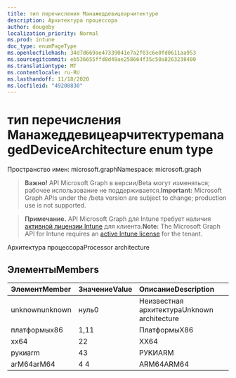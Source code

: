 ```yaml
---
title: тип перечисления Манажеддевицеарчитектуре
description: Архитектура процессора
author: dougeby
localization_priority: Normal
ms.prod: intune
doc_type: enumPageType
ms.openlocfilehash: 34d7d669ae47339041e7a2f03c6e0fd0611aa953
ms.sourcegitcommit: eb536655ffd8d49ae258664f35c50a8263238400
ms.translationtype: MT
ms.contentlocale: ru-RU
ms.lasthandoff: 11/18/2020
ms.locfileid: "49208830"
---
```

# <a name="manageddevicearchitecture-enum-type"></a><span data-ttu-id="412bc-103">тип перечисления Манажеддевицеарчитектуре</span><span class="sxs-lookup"><span data-stu-id="412bc-103">managedDeviceArchitecture enum type</span></span>

<span data-ttu-id="412bc-104">Пространство имен: microsoft.graph</span><span class="sxs-lookup"><span data-stu-id="412bc-104">Namespace: microsoft.graph</span></span>

> <span data-ttu-id="412bc-105">**Важно!** API Microsoft Graph в версии/Beta могут изменяться; рабочее использование не поддерживается.</span><span class="sxs-lookup"><span data-stu-id="412bc-105">**Important:** Microsoft Graph APIs under the /beta version are subject to change; production use is not supported.</span></span>

> <span data-ttu-id="412bc-106">**Примечание.** API Microsoft Graph для Intune требует наличия [активной лицензии Intune](https://go.microsoft.com/fwlink/?linkid=839381) для клиента.</span><span class="sxs-lookup"><span data-stu-id="412bc-106">**Note:** The Microsoft Graph API for Intune requires an [active Intune license](https://go.microsoft.com/fwlink/?linkid=839381) for the tenant.</span></span>

<span data-ttu-id="412bc-107">Архитектура процессора</span><span class="sxs-lookup"><span data-stu-id="412bc-107">Processor architecture</span></span>

## <a name="members"></a><span data-ttu-id="412bc-108">Элементы</span><span class="sxs-lookup"><span data-stu-id="412bc-108">Members</span></span>
|<span data-ttu-id="412bc-109">Элемент</span><span class="sxs-lookup"><span data-stu-id="412bc-109">Member</span></span>|<span data-ttu-id="412bc-110">Значение</span><span class="sxs-lookup"><span data-stu-id="412bc-110">Value</span></span>|<span data-ttu-id="412bc-111">Описание</span><span class="sxs-lookup"><span data-stu-id="412bc-111">Description</span></span>|
|:---|:---|:---|
|<span data-ttu-id="412bc-112">unknown</span><span class="sxs-lookup"><span data-stu-id="412bc-112">unknown</span></span>|<span data-ttu-id="412bc-113">нуль</span><span class="sxs-lookup"><span data-stu-id="412bc-113">0</span></span>|<span data-ttu-id="412bc-114">Неизвестная архитектура</span><span class="sxs-lookup"><span data-stu-id="412bc-114">Unknown architecture</span></span>|
|<span data-ttu-id="412bc-115">платформы</span><span class="sxs-lookup"><span data-stu-id="412bc-115">x86</span></span>|<span data-ttu-id="412bc-116">1,1</span><span class="sxs-lookup"><span data-stu-id="412bc-116">1</span></span>|<span data-ttu-id="412bc-117">Платформы</span><span class="sxs-lookup"><span data-stu-id="412bc-117">X86</span></span>|
|<span data-ttu-id="412bc-118">x</span><span class="sxs-lookup"><span data-stu-id="412bc-118">x64</span></span>|<span data-ttu-id="412bc-119">2</span><span class="sxs-lookup"><span data-stu-id="412bc-119">2</span></span>|<span data-ttu-id="412bc-120">X</span><span class="sxs-lookup"><span data-stu-id="412bc-120">X64</span></span>|
|<span data-ttu-id="412bc-121">руки</span><span class="sxs-lookup"><span data-stu-id="412bc-121">arm</span></span>|<span data-ttu-id="412bc-122">4</span><span class="sxs-lookup"><span data-stu-id="412bc-122">3</span></span>|<span data-ttu-id="412bc-123">РУКИ</span><span class="sxs-lookup"><span data-stu-id="412bc-123">ARM</span></span>|
|<span data-ttu-id="412bc-124">arM64</span><span class="sxs-lookup"><span data-stu-id="412bc-124">arM64</span></span>|<span data-ttu-id="412bc-125">4 </span><span class="sxs-lookup"><span data-stu-id="412bc-125">4</span></span>|<span data-ttu-id="412bc-126">ARM64</span><span class="sxs-lookup"><span data-stu-id="412bc-126">ARM64</span></span>|




